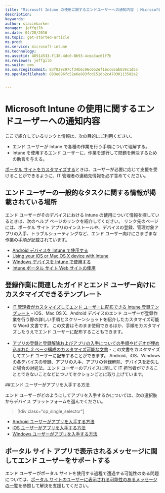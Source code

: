 ```yaml
---
title: "Microsoft Intune の使用に関するエンドユーザーへの通知内容 | Microsoft Intune"
description: 
keywords: 
author: staciebarker
manager: jeffgilb
ms.date: 04/28/2016
ms.topic: get-started-article
ms.prod: 
ms.service: microsoft-intune
ms.technology: 
ms.assetid: 48914533-f138-4dc0-8b93-4cea3ac61f7b
ms.reviewer: jeffgilb
ms.suite: ems
ms.sourcegitcommit: 83f029c97cf34b6c96c6b2ef16cc65ab839c1d55
ms.openlocfilehash: 893e896fc52e6e883fcd151db2c47030113502a2


---
```




# Microsoft Intune の使用に関するエンドユーザーへの通知内容

ここで紹介しているリンクと情報は、次の目的にご利用ください。

- エンド ユーザーが Intune で各種の作業を行う手順について理解する。
- Intune を使用するエンド ユーザーに、作業を遂行して問題を解決するための助言を与える。

[ポータル サイトをカスタマイズする](/Intune/get-started/start-with-a-paid-subscription-to-microsoft-intune-step-7)ときは、ユーザーが必要に応じて支援を受けることができるように、IT 管理者の連絡先情報を必ず含めてください。


## エンド ユーザーの一般的なタスクに関する情報が掲載されている場所

エンド ユーザーがそのデバイスにおける Intune の使用について情報を探しているときは、次のヘルプ ページのリンクを紹介してください。 リンク先のページには、ポータル サイト アプリのインストールや、デバイスの登録、管理対象アプリの入手、トラブルシューティングなど、エンド ユーザー向けにさまざまな作業の手順が記載されています。

- [Android デバイスを Intune で使用する](/Intune/EndUser/using-your-android-device-with-intune)
- [Using your iOS or Mac OS X device with Intune](/Intune/EndUser/using-your-ios-or-mac-os-x-device-with-intune)
- [Windows デバイスを Intune で使用する](/Intune/EndUser/using-your-windows-device-with-intune)
- [Intune ポータル サイト Web サイトの使用](/Intune/EndUser/using-the-intune-company-portal-website)


## 登録作業に関連したガイドとエンド ユーザー向けにカスタマイズできるテンプレート

- [IT 管理者がカスタマイズしてエンド ユーザーに配布できる Intune 登録テンプレート](https://gallery.technet.microsoft.com/End-user-Intune-enrollment-55dfd64a) - iOS、Mac OS X、Android デバイスのエンド ユーザーが登録作業を行う際の詳しい手順とスクリーンショットを紹介したカスタマイズ可能な Word 文書です。 この文書はそのまま使用できるほか、手順をカスタマイズしたうえでエンド ユーザーに配布することもできます。</br></br>
- [アプリの登録と登録解除およびアプリの入手についての手順やビデオが埋め込まれた 2 ページ構成のカスタマイズ可能な文書](https://gallery.technet.microsoft.com/Intune-End-User-Enrollment-3a0c9b0c#content) - この文書をカスタマイズしてエンド ユーザーに配布することができます。 Android、iOS、Windows の各デバイスの登録、アプリの入手、アプリの登録解除、デバイスを紛失した場合の対処法、エンド ユーザーのデバイスに関して IT 担当者ができることとできないことなどについてセクションごとに取り上げています。

##エンド ユーザーがアプリを入手する方法

エンド ユーザーがどのようにしてアプリを入手するかについては、次の選択肢からデバイス プラットフォームを選んでください。

> [!div class="op_single_selector"]
- [Android ユーザーがアプリを入手する方法](how-your-android-users-get-their-apps.md)
- [iOS ユーザーがアプリを入手する方法](how-your-ios-users-get-their-apps.md)
- [Windows ユーザーがアプリを入手する方法](how-your-windows-users-get-their-apps.md)

## ポータル サイト アプリで表示されるメッセージに関してエンド ユーザーをサポートする

エンド ユーザーがポータル サイトを使用する過程で遭遇する可能性のある問題については、[ポータル サイトのユーザーに表示される可能性のあるメッセージの一覧](/Intune/Plan-Design/help-end-users-understand-company-portal-app-messages)を参照して解決を支援してください。



<!--HONumber=Jun16_HO1-->



